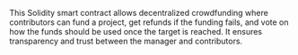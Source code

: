 This Solidity smart contract allows decentralized crowdfunding where contributors can fund a project, get refunds if the funding fails, and vote on how the funds should be used once the target is reached. It ensures transparency and trust between the manager and contributors.
